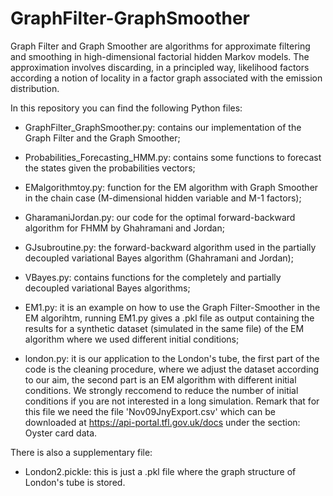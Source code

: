 # GraphFilter-GraphSmoother
Graph Filter and Graph Smoother are algorithms for approximate filtering and smoothing in high-dimensional factorial hidden Markov models. The approximation involves discarding, in a principled way, likelihood factors according a notion of locality in a factor graph associated with the emission distribution.

In this repository you can find the following Python files:

- GraphFilter_GraphSmoother.py: contains our implementation of the Graph Filter and the Graph Smoother;

- Probabilities_Forecasting_HMM.py: contains some functions to forecast the states given the probabilities vectors;

- EMalgorithmtoy.py: function for the EM algorithm with Graph Smoother in the chain case (M-dimensional hidden variable and M-1 factors);

- GharamaniJordan.py: our code for the optimal forward-backward algorithm for FHMM by Ghahramani and Jordan;

- GJsubroutine.py: the forward-backward algorithm used in the partially decoupled variational Bayes algorithm (Ghahramani and Jordan);

- VBayes.py: contains functions for the completely and partially decoupled variational Bayes algorithms;

- EM1.py: it is an example on how to use the Graph Filter-Smoother in the EM algorihtm, running EM1.py gives a .pkl file as output containing the results for a synthetic dataset (simulated in the same file) of the EM algorithm where we used different initial conditions;

- london.py: it is our application to the London's tube, the first part of the code is the cleaning procedure, where we adjust the dataset according to our aim, the second part is an EM algorithm with different initial conditions. We strongly reccomend to reduce the number of initial conditions if you are not interested in a long simulation. Remark that for this file we need the file 'Nov09JnyExport.csv' which can be downloaded at https://api-portal.tfl.gov.uk/docs under the section: Oyster card data. 

There is also a supplementary file:

- London2.pickle: this is just a .pkl file where the graph structure of London's tube is stored.
